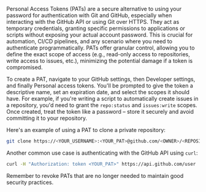 Personal Access Tokens (PATs) are a secure alternative to using your password for authentication with Git and GitHub, especially when interacting with the GitHub API or using Git over HTTPS. They act as temporary credentials, granting specific permissions to applications or scripts without exposing your actual account password. This is crucial for automation, CI/CD pipelines, and any scenario where you need to authenticate programmatically. PATs offer granular control, allowing you to define the exact scope of access (e.g., read-only access to repositories, write access to issues, etc.), minimizing the potential damage if a token is compromised.

To create a PAT, navigate to your GitHub settings, then Developer settings, and finally Personal access tokens. You'll be prompted to give the token a descriptive name, set an expiration date, and select the scopes it should have. For example, if you're writing a script to automatically create issues in a repository, you'd need to grant the `repo:status` and `issues:write` scopes. Once created, treat the token like a password – store it securely and avoid committing it to your repository.

Here's an example of using a PAT to clone a private repository:

```bash
git clone https://<YOUR_USERNAME>:<YOUR_PAT>@github.com/<OWNER>/<REPOSITORY>.git
```

Another common use case is authenticating with the GitHub API using `curl`:

```bash
curl -H "Authorization: token <YOUR_PAT>" https://api.github.com/user
```

Remember to revoke PATs that are no longer needed to maintain good security practices.
